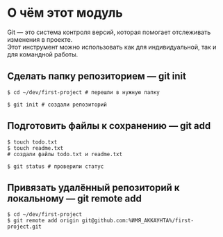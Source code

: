 # **О чём этот модуль**  
Git — это система контроля версий, которая помогает отслеживать изменения в проекте.  
Этот инструмент можно использовать как для индивидуальной, так и для командной работы.  
## **Сделать папку репозиторием — git init**  
```
$ cd ~/dev/first-project # перешли в нужную папку

$ git init # создали репозиторий
```
## **Подготовить файлы к сохранению — git add**  
```
$ touch todo.txt
$ touch readme.txt
# создали файлы todo.txt и readme.txt

$ git status # проверили статус
```  
## **Привязать удалённый репозиторий к локальному — git remote add**  
```
$ cd ~/dev/first-project
$ git remote add origin git@github.com:%ИМЯ_АККАУНТА%/first-project.git
```
